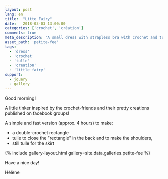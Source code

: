 ```yaml
---
layout: post
lang: en
title:  "Litte Fairy"
date:   2018-03-03 13:00:00
categories: ['crochet', 'création']
comments: true
meta_description: "A small dress with strapless bra with crochet and tulle skirt"
asset_path: 'petite-fee'
tags:
  - 'dress'
  - 'crochet'
  - 'tulle'
  - 'creation'
  - 'little fairy'
support:
  - jquery
  - gallery
---
```


Good morning!

A little tinker inspired by the crochet-friends and their pretty creations published on facebook groups!

A simple and fast version (approx. 4 hours) to make:
- a double-crochet rectangle  
- tulle to close the "rectangle" in the back and to make the shoulders,
- still tulle for the skirt

{% include gallery-layout.html gallery=site.data.galleries.petite-fee %}

Have a nice day!

Hélène

